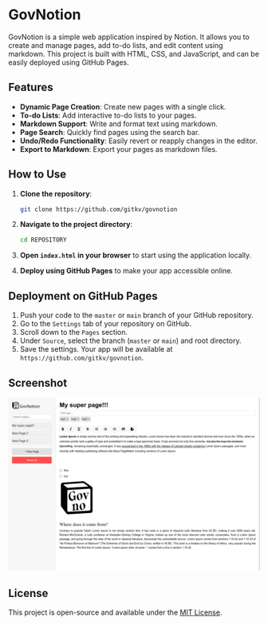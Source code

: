 # GovNotion

GovNotion is a simple web application inspired by Notion. It allows you to create and manage pages, add to-do lists, and edit content using markdown. This project is built with HTML, CSS, and JavaScript, and can be easily deployed using GitHub Pages.

## Features

- **Dynamic Page Creation**: Create new pages with a single click.
- **To-do Lists**: Add interactive to-do lists to your pages.
- **Markdown Support**: Write and format text using markdown.
- **Page Search**: Quickly find pages using the search bar.
- **Undo/Redo Functionality**: Easily revert or reapply changes in the editor.
- **Export to Markdown**: Export your pages as markdown files.

## How to Use

1. **Clone the repository**:
    ```bash
    git clone https://github.com/gitkv/govnotion
    ```

2. **Navigate to the project directory**:
    ```bash
    cd REPOSITORY
    ```

3. **Open `index.html` in your browser** to start using the application locally.

4. **Deploy using GitHub Pages** to make your app accessible online.

## Deployment on GitHub Pages

1. Push your code to the `master` or `main` branch of your GitHub repository.
2. Go to the `Settings` tab of your repository on GitHub.
3. Scroll down to the `Pages` section.
4. Under `Source`, select the branch (`master` or `main`) and root directory.
5. Save the settings. Your app will be available at `https://github.com/gitkv/govnotion`.

## Screenshot

![GovNotion Screenshot](screen.png)

## License

This project is open-source and available under the [MIT License](LICENSE).

